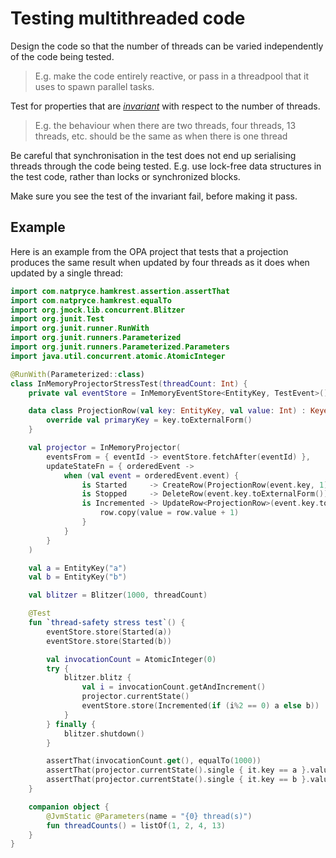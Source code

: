 # Testing multithreaded code

Design the code so that the number of threads can be varied independently of the code being tested.  

> E.g. make the code entirely reactive, or pass in a threadpool that it uses to spawn parallel tasks.

Test for properties that are [_invariant_](https://en.wikipedia.org/wiki/Invariant_(mathematics)#Invariants_in_computer_science) with respect to the number of threads.  

> E.g. the behaviour when there are two threads, four threads, 13 threads, etc. should be the same as when there is one thread

Be careful that synchronisation in the test does not end up serialising threads through the code being tested.  E.g. use lock-free data structures in the test code, rather than locks or synchronized blocks.

Make sure you see the test of the invariant fail, before making it pass.

## Example

Here is an example from the OPA project that tests that a projection produces the same result when updated by four threads as it does when updated by a single thread:

```kotlin
import com.natpryce.hamkrest.assertion.assertThat
import com.natpryce.hamkrest.equalTo
import org.jmock.lib.concurrent.Blitzer
import org.junit.Test
import org.junit.runner.RunWith
import org.junit.runners.Parameterized
import org.junit.runners.Parameterized.Parameters
import java.util.concurrent.atomic.AtomicInteger

@RunWith(Parameterized::class)
class InMemoryProjectorStressTest(threadCount: Int) {
    private val eventStore = InMemoryEventStore<EntityKey, TestEvent>()

    data class ProjectionRow(val key: EntityKey, val value: Int) : KeyedRow {
        override val primaryKey = key.toExternalForm()
    }

    val projector = InMemoryProjector(
        eventsFrom = { eventId -> eventStore.fetchAfter(eventId) },
        updateStateFn = { orderedEvent ->
            when (val event = orderedEvent.event) {
                is Started     -> CreateRow(ProjectionRow(event.key, 1))
                is Stopped     -> DeleteRow(event.key.toExternalForm())
                is Incremented -> UpdateRow<ProjectionRow>(event.key.toExternalForm()) { row ->
                    row.copy(value = row.value + 1)
                }
            }
        }
    )

    val a = EntityKey("a")
    val b = EntityKey("b")

    val blitzer = Blitzer(1000, threadCount)

    @Test
    fun `thread-safety stress test`() {
        eventStore.store(Started(a))
        eventStore.store(Started(b))

        val invocationCount = AtomicInteger(0)
        try {
            blitzer.blitz {
                val i = invocationCount.getAndIncrement()
                projector.currentState()
                eventStore.store(Incremented(if (i%2 == 0) a else b))
            }
        } finally {
            blitzer.shutdown()
        }

        assertThat(invocationCount.get(), equalTo(1000))
        assertThat(projector.currentState().single { it.key == a }.value, equalTo(501))
        assertThat(projector.currentState().single { it.key == b }.value, equalTo(501))
    }

    companion object {
        @JvmStatic @Parameters(name = "{0} thread(s)")
        fun threadCounts() = listOf(1, 2, 4, 13)
    }
}
```
